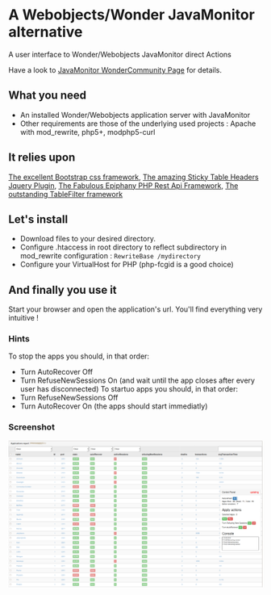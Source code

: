 # A Webobjects/Wonder JavaMonitor alternative

A user interface to Wonder/Webobjects JavaMonitor direct Actions

Have a look to [JavaMonitor WonderCommunity Page](https://wiki.wocommunity.org/display/documentation/Wonder+JavaMonitor+and+wotaskd) for details.


## What you need

  * An installed Wonder/Webobjects application server with JavaMonitor
  * Other requirements are those of the underlying used projects : Apache with mod_rewrite, php5+, modphp5-curl

## It relies upon
[The excellent Bootstrap css framework](http://getbootstrap.com/), [The amazing Sticky Table Headers Jquery Plugin](https://github.com/jmosbech/StickyTableHeaders), [The Fabulous Epiphany PHP Rest Api Framework](https://github.com/jmathai/epiphany), [The outstanding TableFilter framework](https://github.com/koalyptus/TableFilter)

## Let's install

  * Download files to your desired directory.
  * Configure .htaccess in root directory to reflect subdirectory in mod_rewrite configuration : `RewriteBase /mydirectory`
  * Configure your VirtualHost for PHP (php-fcgid is a good choice)
 
## And finally you use it
Start your browser and open the application's url. You'll find everything very intuitive !

### Hints
To stop the apps you should, in that order: 
  - Turn AutoRecover Off
  - Turn RefuseNewSessions On (and wait until the app closes after every user has disconnected)
To startuo apps you should, in that order:
  - Turn RefuseNewSessions Off
  - Turn AutoRecover On (the apps should start immediatly)

### Screenshot
![Screenshot](/doc/cktjavamonitor.png?raw=true "Screenshot")

